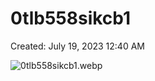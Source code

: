 # 0tlb558sikcb1

Created: July 19, 2023 12:40 AM

![0tlb558sikcb1.webp](0tlb558sikcb1%20cdf9c2e310394e9488508dfd03433bb5/0tlb558sikcb1.webp)